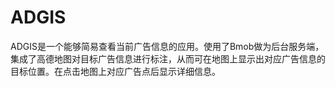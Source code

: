 # ADGIS
ADGIS是一个能够简易查看当前广告信息的应用。使用了Bmob做为后台服务端，集成了高德地图对目标广告信息进行标注，从而可在地图上显示出对应广告信息的目标位置。在点击地图上对应广告点后显示详细信息。
